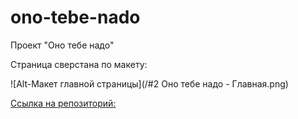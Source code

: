 # ono-tebe-nado
Проект "Оно тебе надо"

Страница сверстана по макету:

![Alt-Макет главной страницы](/#2 Оно тебе надо - Главная.png)


[Ссылка на репозиторий:]([https://путь/к/ссылке](https://github.com/KaterinaIrga/ono-tebe-nado)https://github.com/KaterinaIrga/ono-tebe-nado)
